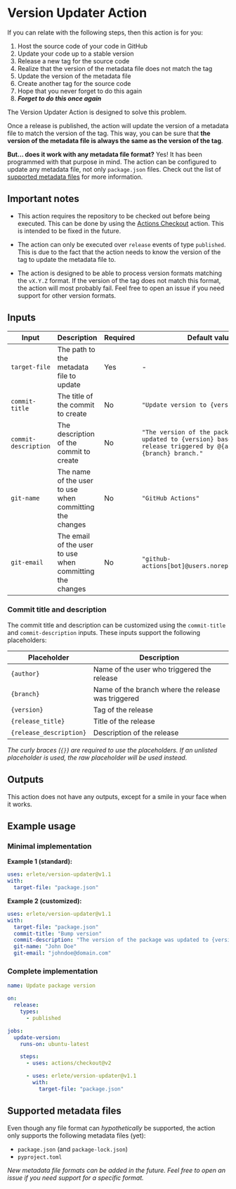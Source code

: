 # Version Updater Action

If you can relate with the following steps, then this action is for you:

1. Host the source code of your code in GitHub
2. Update your code up to a stable version
3. Release a new tag for the source code
4. Realize that the version of the metadata file does not match the tag
5. Update the version of the metadata file
6. Create another tag for the source code
7. Hope that you never forget to do this again
8. **_Forget to do this once again_**

The Version Updater Action is designed to solve this problem.

Once a release is published, the action will update the version of a metadata file to match the version of the tag. This way, you can be sure that **the version of the metadata file is always the same as the version of the tag**.

**But... does it work with any metadata file format?** Yes! It has been programmed with that purpose in mind. The action can be configured to update any metadata file, not only `package.json` files. Check out the list of [supported metadata files](#supported-metadata-files) for more information.

## Important notes

- This action requires the repository to be checked out before being executed. This can be done by using the [Actions Checkout](https://github.com/actions/checkout) action. This is intended to be fixed in the future.

- The action can only be executed over `release` events of type `published`. This is due to the fact that the action needs to know the version of the tag to update the metadata file to.

- The action is designed to be able to process version formats matching the `vX.Y.Z` format. If the version of the tag does not match this format, the action will most probably fail. Feel free to open an issue if you need support for other version formats.

## Inputs

| Input | Description | Required | Default value |
| --- | --- | --- | --- |
| `target-file` | The path to the metadata file to update | Yes | - |
| `commit-title` | The title of the commit to create | No | `"Update version to {version}"` |
| `commit-description` | The description of the commit to create | No | `"The version of the package was updated to {version} based on the release triggered by @{author} in the {branch} branch."` |
| `git-name` | The name of the user to use when committing the changes | No | `"GitHub Actions"` |
| `git-email` | The email of the user to use when committing the changes | No | `"github-actions[bot]@users.noreply.github.com"` |

### Commit title and description

The commit title and description can be customized using the `commit-title` and `commit-description` inputs. These inputs support the following placeholders:

| Placeholder | Description |
| ----------- | ----------- |
| `{author}` | Name of the user who triggered the release |
| `{branch}` | Name of the branch where the release was triggered |
| `{version}` | Tag of the release |
| `{release_title}` | Title of the release |
| `{release_description}` | Description of the release |

_The curly braces (`{}`) are required to use the placeholders. If an unlisted placeholder is used, the raw placeholder will be used instead._

## Outputs

This action does not have any outputs, except for a smile in your face when it works.

## Example usage

### Minimal implementation

**Example 1 (standard):**

```yml
uses: erlete/version-updater@v1.1
with:
  target-file: "package.json"
```

**Example 2 (customized):**

```yml
uses: erlete/version-updater@v1.1
with:
  target-file: "package.json"
  commit-title: "Bump version"
  commit-description: "The version of the package was updated to {version}."
  git-name: "John Doe"
  git-email: "johndoe@domain.com"
```

### Complete implementation

```yml
name: Update package version

on:
  release:
    types:
      - published

jobs:
  update-version:
    runs-on: ubuntu-latest

    steps:
      - uses: actions/checkout@v2

      - uses: erlete/version-updater@v1.1
        with:
          target-file: "package.json"
```

## Supported metadata files

Even though any file format can _hypothetically_ be supported, the action only supports the following metadata files (yet):

- `package.json` (and `package-lock.json`)
- `pyproject.toml`

_New metadata file formats can be added in the future. Feel free to open an issue if you need support for a specific format._
